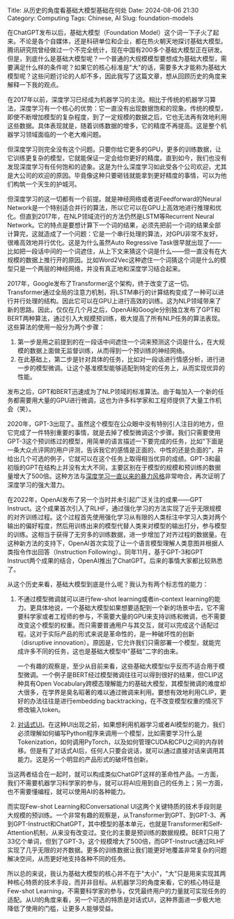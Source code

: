 Title: 从历史的角度看基础大模型基础在何处
Date: 2024-08-06 21:30
Category: Computing
Tags: Chinese, AI
Slug: foundation-models

在ChatGPT发布以后，基础大模型（Foundation Model）这个词一下子火了起来。不论是各个自媒体，还是科研单位和企业，都在热火朝天地探讨基础大模型。腾讯研究院曾经做过一个不完全统计，现在中国有200多个基础大模型正在研发。但是，到底什么是基础大模型呢？一个普通的大规模模型要想成为基础大模型，需要满足什么样的条件呢？如果它的核心标准是"大"的话，需要多大才能称为基础大模型呢？这些问题讨论的人却不多，因此我写了这篇文章，想从回顾历史的角度来解释一下我的观点。

在2017年以前，深度学习已经成为机器学习的主流。相比于传统的机器学习算法，深度学习有一个核心的优势：它一直没有出现数据饱和的现象。传统的模型，即使不断增加模型的复杂程度，到了一定规模的数据之后，它也无法再有效地利用这些数据。具体表现就是，随着训练数据的增多，它的精度不再提高。这是整个机器学习领域面临的一个老大难问题。

但深度学习则完全没有这个问题。只要你给它更多的GPU，更多的训练数据，让它训练更复杂的模型，它就能保证一定会给你更好的精度。直到如今，我们也没有发现深度学习有任何饱和的迹象。这是为什么深度学习如此受各个公司欢迎，尤其是大公司的欢迎的原因。毕竟像这种只要砸钱就能拿到更好精度的事情，可以为他们构筑一个天生的护城河。

但深度学习的这一切都有一个前提。就是神经网络或者说Feedforward的Neural Network是一个特别适合并行的算法，所以它可以在GPU上高效地进行推理和优化。但直到2017年，在NLP领域流行的方法仍然是LSTM等Recurrent Neural Network。它的特点是要想计算下一个词的结果，必须先把前一个词的结果全部计算完，这就造成了一个问题：它是一个串行处理的算法，对GPU非常不友好，很难高效地并行优化。这是为什么虽然Auto Regressive Task很早就出现了——比如把一段话中间的一个词遮住，从上下文来猜这个词是什么——但一直没有在大规模的数据上推行开的原因。比如Word2Vec这种遮住一个词猜这个词是什么的模型只是一个两层的神经网络，并没有真正地和深度学习结合起来。

2017年，Google发布了Transformer这个架构，终于改变了这一切。Transformer通过全局的注意力机制，将LSTM串行的计算结构变成了一种可以进行并行处理的结构。因此它可以在GPU上进行高效的训练。这为NLP领域带来了新的思路。因此，仅仅在几个月之后，OpenAI和Google分别独立发布了GPT和BERT两种算法，通过引入大规模预训练，极大提高了所有NLP任务的算法表现。这些算法的使用一般分为两个步骤：

1. 第一步是用之前提到的在一段话中间遮住一个词来预测这个词是什么，在大规模的数据上面做无监督训练，从而得到一个预训练的神经网络。
2. 在此基础上，第二步是针对具体的任务，比如对一段话进行情感分析，进行进一步的模型微调。让这个基准模型能够适配到特定的任务上，从而实现优异的性能。

发布之后，GPT和BERT迅速成为了NLP领域的标准算法。由于每加入一个新的任务都需要用大量的GPU进行微调，这也为许多科学家和工程师提供了大量工作机会（笑）。

2020年，GPT-3出现了。虽然这个模型在公众眼中没有特别引人注目的地方，但它完成了一件特别重要的事情，就是去掉了模型微调这个步骤。我们只需要使用GPT-3这个预训练过的模型，用简单的语言描述一下要完成的任务，比如"下面是一条大众点评网的用户评测，告诉我它的感情是正面的、中性的还是负面的"，并给出几个可选的例子，它就可以在这个任务上取得相当优异的成绩。GPT-3和最初版的GPT在结构上并没有太大不同，主要区别在于模型的规模和预训练的数据量增大了500倍。这种方法与[深度学习一直以来的暴力风格](https://yage.ai/recent-AI-advancement.html)非常吻合，再次证明了深度学习的强大潜力。

在2022年，OpenAI发布了另一个当时并未引起广泛关注的成果——GPT Instruct。这个成果首次引入了RLHF，通过强化学习的方法实现了近乎无限规模的对齐训练过程。这个过程首先使用强化学习从有限的人类标注中学习人类对两个输出的偏好程度，然后用训练出来的模型代替人类来对模型的输出打分，参与模型的训练。这相当于获得了无穷多的训练数据，进一步增加了对齐过程的数据量。在这种新方法的支持下，OpenAI首次实现了让一个语言模型理解人类意图并根据人类指令作出回答（Instruction Following）。同年11月，基于GPT-3和GPT Instruct两个成果的结合，OpenAI推出了ChatGPT。后来的事情大家都比较熟悉了。

从这个历史来看，基础大模型到底是什么呢？我认为有两个标志性的能力：

1. 不通过模型微调就可以进行few-shot learning或者in-context learning的能力。更具体地说，一个基础大模型如果想要适配到一个新的场景中去，它不需要科学家或者工程师的参与，不需要大量的GPU来支持训练和微调，也不需要改变这个模型的权重。而只需要普通用户与其交互，就可以完成这个适配过程。这对于实际产品的形式来说是革命性的，是一种破坏性的创新（disruptive innovation）。原因是，它允许我们只需部署一个模型，就能完成许多不同的任务，这也是基础大模型中"基础"二字的由来。

    一个有趣的观察是，至少从目前来看，这些基础大模型似乎反而不适合用于模型微调。一个例子是BERT经过模型微调往往可以得到很好的结果，但CLIP这种具有Open Vocabulary跨模态理解能力的基础大模型，其模型微调的难度却大很多，在学界是臭名昭著的难以通过微调来利用。要想有效地利用CLIP，更好的办法往往是进行embedding backtracking，在不改变模型权重的情况下修改输入token。

2. [对话式UI](https://yage.ai/GPT-knowledge-management.html)。在这种UI出现之前，如果想利用机器学习或者AI模型的能力，我们必须理解如何编写Python程序来调用一个模型，比如需要学习什么是Tokenization，如何调用PyTorch，以及如何管理CUDA和CPU之间的内存转移。但是有了对话式AI后，任何人只要会说话，就可以通过直接对话来调用其能力。这是另一个明显的产品形式的破坏性创新。

当这两者结合在一起时，就可以构成类似ChatGPT这样的革命性产品。一方面，我们不需要机器学习科学家的参与，就可以将AI应用到自己的任务上；另一方面，也不需要懂编程，就可以使用AI的各种能力。

而实现Few-shot Learning和Conversational UI这两个关键特质的技术手段则是大规模的预训练。一个非常有趣的观察是，从Transformer到GPT、到GPT-3、再到GPT-Instruct和ChatGPT，其中模型的基本单元，也就是Transformer和Self-Attention机制，从来没有改变过。变化的主要是预训练的数据规模。BERT只用了33亿个单词，但到了GPT-3，这个规模增大了500倍，而GPT-Instruct通过RLHF实现了几乎无限的对齐数据。更多的训练数据让我们能更好地覆盖非常复杂的问题解决空间，从而更好地支持各种不同的任务。

所以总的来说，我认为基础大模型的核心并不在于"大小"，"大"只是用来实现其两种核心特质的技术手段，而并非目标。从机器学习的角度来看，它的核心特征是Few-shot Learning，不需要科学家的参与，仅凭最终用户的力量就可实现任务的适配。从UI的角度来看，另一个可选的特质是对话式UI，这种界面进一步极大地降低了使用的门槛，让更多人能够受益。